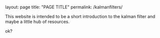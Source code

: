 layout: page
title: "PAGE TITLE"
permalink: /kalmanfilters/

This website is intended to be a short introduction to the kalman filter and maybe a little hub of resources.

ok?
